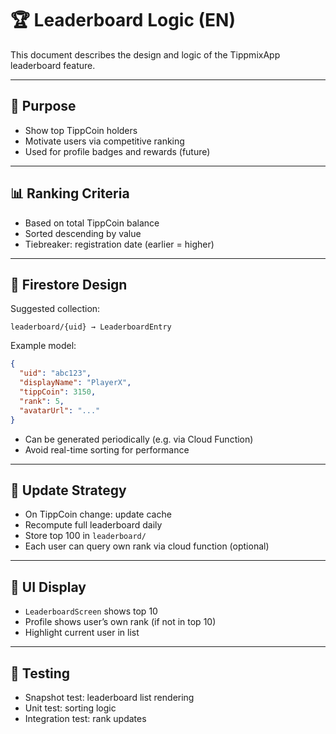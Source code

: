# 🏆 Leaderboard Logic (EN)

This document describes the design and logic of the TippmixApp leaderboard feature.

---

## 🎯 Purpose

- Show top TippCoin holders
- Motivate users via competitive ranking
- Used for profile badges and rewards (future)

---

## 📊 Ranking Criteria

- Based on total TippCoin balance
- Sorted descending by value
- Tiebreaker: registration date (earlier = higher)

---

## 📁 Firestore Design

Suggested collection:

```
leaderboard/{uid} → LeaderboardEntry
```

Example model:

```json
{
  "uid": "abc123",
  "displayName": "PlayerX",
  "tippCoin": 3150,
  "rank": 5,
  "avatarUrl": "..."
}
```

- Can be generated periodically (e.g. via Cloud Function)
- Avoid real-time sorting for performance

---

## 🔁 Update Strategy

- On TippCoin change: update cache
- Recompute full leaderboard daily
- Store top 100 in `leaderboard/`
- Each user can query own rank via cloud function (optional)

---

## 📌 UI Display

- `LeaderboardScreen` shows top 10
- Profile shows user’s own rank (if not in top 10)
- Highlight current user in list

---

## 🧪 Testing

- Snapshot test: leaderboard list rendering
- Unit test: sorting logic
- Integration test: rank updates
